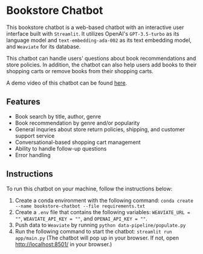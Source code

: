 # Bookstore Chatbot

This bookstore chatbot is a web-based chatbot with an interactive user interface built with `Streamlit`. It utilizes OpenAI's `GPT-3.5-turbo` as its language model and `text-embedding-ada-002` as its text embedding model, and `Weaviate` for its database.

This chatbot can handle users' questions about book recommendations and store policies. In addition, the chatbot can also help users add books to their shopping carts or remove books from their shopping carts.

A demo video of this chatbot can be found [here](https://drive.google.com/file/d/1pDyz7azMONYpG6_NbnggbBoyU6MUS2qh/view?usp=sharing).

## Features

- Book search by title, author, genre
- Book recommendation by genre and/or popularity
- General inquries about store return policies, shipping, and customer support service
- Conversational-based shopping cart management
- Ability to handle follow-up questions
- Error handling

## Instructions

To run this chatbot on your machine, follow the instructions below:

1. Create a conda environment with the following command: `conda create --name bookstore-chatbot --file requirements.txt`
2. Create a `.env` file that contains the following variables: `WEAVIATE_URL = ""`, `WEAVIATE_API_KEY = ""`, and `OPENAI_API_KEY = ""`.
3. Push data to `Weaviate` by running `python data-pipeline/populate.py`
4. Run the following command to start the chatbot: `streamlit run app/main.py` (The chatbot will pop up in your browser. If not, open [http://localhost:8501/](http://localhost:8501/) in your browser.)
